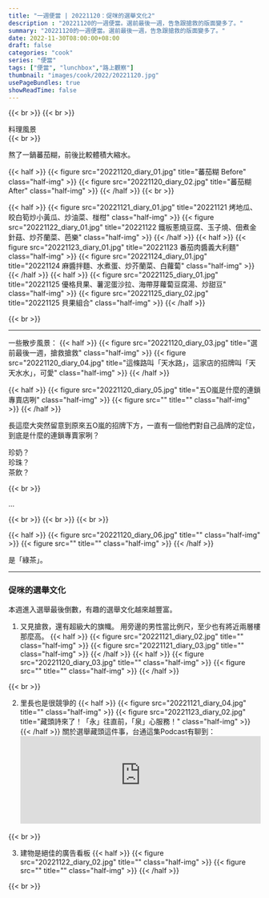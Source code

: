 ```yaml
---
title: "一週便當 | 20221120：促咪的選舉文化2"
description : "20221120的一週便當。選前最後一週，告急跟搶救的版面變多了。"
summary: "20221120的一週便當。選前最後一週，告急跟搶救的版面變多了。"
date: 2022-11-30T08:00:00+08:00
draft: false
categories: "cook"
series: "便當"
tags: ["便當", "lunchbox","路上觀察"]
thumbnail: "images/cook/2022/20221120.jpg"
usePageBundles: true
showReadTime: false
---
```


{{< br >}}
{{< br >}}
<div class="border-item"><span>料理風景</span></div>
{{< br >}}

熬了一鍋蕃茄糊，前後比較體積大縮水。

{{< half >}}
{{< figure src="20221120_diary_01.jpg" title="蕃茄糊 Before" class="half-img" >}}
{{< figure src="20221120_diary_02.jpg" title="蕃茄糊 After" class="half-img" >}}
{{< /half >}}
{{< br >}}


{{< half >}}
{{< figure src="20221121_diary_01.jpg" title="20221121 烤地瓜、皎白筍炒小黃瓜、炒油菜、椪柑" class="half-img" >}}
{{< figure src="20221122_diary_01.jpg" title="20221122 鐵板蔥燒豆腐、玉子燒、佃煮金針菇、炒芥蘭菜、芭樂" class="half-img" >}}
{{< /half >}}
{{< half >}}
{{< figure src="20221123_diary_01.jpg" title="20221123 番茄肉醬義大利麵" class="half-img" >}}
{{< figure src="20221124_diary_01.jpg" title="20221124 麻醬拌麵、水煮蛋、炒芥蘭菜、白蘿蔔" class="half-img" >}}
{{< /half >}}
{{< half >}}
{{< figure src="20221125_diary_01.jpg" title="20221125 優格貝果、薯泥蛋沙拉、海帶芽蘿蔔豆腐湯、炒甜豆" class="half-img" >}}
{{< figure src="20221125_diary_02.jpg" title="20221125 貝果組合" class="half-img" >}}
{{< /half >}}

{{< br >}}

---
一些散步風景：
{{< half >}}
{{< figure src="20221120_diary_03.jpg" title="選前最後一週，搶救搶救" class="half-img" >}}
{{< figure src="20221120_diary_04.jpg" title="這條路叫「天水路」，這家店的招牌叫「天天水水」，可愛" class="half-img" >}}
{{< /half >}}

{{< half >}}
{{< figure src="20221120_diary_05.jpg" title="五O嵐是什麼的連鎖專賣店咧" class="half-img" >}}
{{< figure src="" title="" class="half-img" >}}
{{< /half >}}

長這麼大突然留意到原來五O嵐的招牌下方，一直有一個他們對自己品牌的定位，
\
到底是什麼的連鎖專賣家咧？

珍奶？
\
珍珠？
\
茶飲？

{{< br >}}

...

{{< br >}}
{{< br >}}
{{< br >}}


{{< half >}}
{{< figure src="20221120_diary_06.jpg" title="" class="half-img" >}}
{{< figure src="" title="" class="half-img" >}}
{{< /half >}}

是「綠茶」。

---
### 促咪的選舉文化
本週進入選舉最後倒數，有趣的選舉文化越來越豐富。

1. 又見搶救，還有超級大的旗幟。
用旁邊的男性當比例尺，至少也有將近兩層樓那麼高。
{{< half >}}
{{< figure src="20221121_diary_02.jpg" title="" class="half-img" >}}
{{< figure src="20221121_diary_03.jpg" title="" class="half-img" >}}
{{< /half >}}
{{< half >}}
{{< figure src="20221120_diary_03.jpg" title="" class="half-img" >}}
{{< figure src="" title="" class="half-img" >}}
{{< /half >}}

{{< br >}}

2. 里長也是很競爭的
{{< half >}}
{{< figure src="20221121_diary_04.jpg" title="" class="half-img" >}}
{{< figure src="20221123_diary_02.jpg" title="藏頭詩來了！「永」往直前，「泉」心服務！" class="half-img" >}}
{{< /half >}}
關於選舉藏頭這件事，台通這集Podcast有聊到：<iframe title="台灣通勤第一品牌|EP242 正宗幽默入門" allow="autoplay *; encrypted-media *; fullscreen *; clipboard-write" frameborder="0" height="175" style="width:100%;max-width:660px;overflow:hidden;background:transparent;" sandbox="allow-forms allow-popups allow-same-origin allow-scripts allow-storage-access-by-user-activation allow-top-navigation-by-user-activation" src="https://embed.podcasts.apple.com/tw/podcast/ep242-%E6%AD%A3%E5%AE%97%E5%B9%BD%E9%BB%98%E5%85%A5%E9%96%80/id1510554676?i=1000583571919"></iframe>

{{< br >}}

3. 建物是絕佳的廣告看板
{{< half >}}
{{< figure src="20221122_diary_02.jpg" title="" class="half-img" >}}
{{< figure src="" title="" class="half-img" >}}
{{< /half >}}

{{< br >}}
